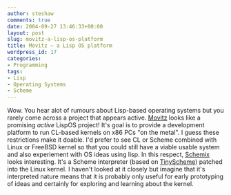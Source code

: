 ```yaml
---
author: steshaw
comments: true
date: 2004-09-27 13:46:33+00:00
layout: post
slug: movitz-a-lisp-os-platform
title: Movitz – a Lisp OS platform
wordpress_id: 17
categories:
- Programming
tags:
- Lisp
- Operating Systems
- Scheme
---
```


Wow. You hear alot of rumours about Lisp-based operating systems but you rarely come across a project that appears active. [Movitz](http://common-lisp.net/project/movitz/) looks like a promising *active* LispOS project! It's goal is to provide a development platform to run CL-based kernels on x86 PCs "on the metal". I guess these restrictions make it doable. I'd prefer to see CL or Scheme combined with Linux or FreeBSD kernel so that you could still have a viable usable system and also experiement with OS ideas using lisp. In this respect, [Schemix](http://www.abstractnonsense.com/schemix/) looks interesting. It's a Scheme interpreter (based on [TinyScheme](http://tinyscheme.sf.net)) patched into the Linux kernel. I haven't looked at it closely but imagine that it's interpreted nature means that it is probably only useful for early prototyping of ideas and certainly for exploring and learning about the kernel.
